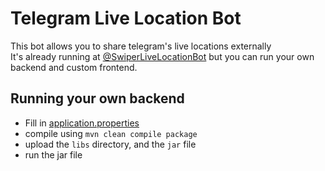 # Telegram Live Location Bot
This bot allows you to share telegram's live locations externally
<br>
It's already running at [@SwiperLiveLocationBot](https://t.me/SwiperLiveLocationBot) but you can run your own backend and custom frontend.

## Running your own backend
- Fill in [application.properties](https://github.com/MouamleH/tg-live-location-bot/blob/main/src/main/resources/application.properties)
- compile using `mvn clean compile package`
- upload the `libs` directory, and the `jar` file
- run the jar file
